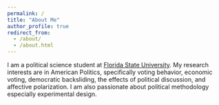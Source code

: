 ```yaml
---
permalink: /
title: "About Me"
author_profile: true
redirect_from: 
  - /about/
  - /about.html
---
```


I am a political science student at [Florida State University](https://cosspp.fsu.edu/polisci/). My research interests are in American Politics, specifically voting behavior, economic voting, democratic backsliding, the effects of political discussion, and affective polarization. I am also passionate about political methodology especially experimental design. 


